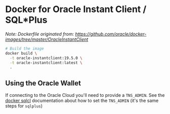 # Docker for Oracle Instant Client / SQL*Plus

*Note: Dockerfile originated from: https://github.com/oracle/docker-images/tree/master/OracleInstantClient*


```bash
# Build the image
docker build \
  -t oracle-instantclient:19.5.0 \
  -t oracle-instantclient:latest \
  .

```


## Using the Oracle Wallet
If connecting to the Oracle Cloud you'll need to provide a `TNS_ADMIN`. See the [docker sqlcl](https://github.com/martindsouza/docker-oracle-sqlcl#oracle-wallet--oracle-oci-atp) documentation about how to set the `TNS_ADMIN` (it's the same steps for `sqlplus`)